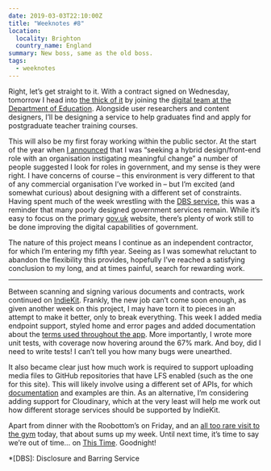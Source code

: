 ```yaml
---
date: 2019-03-03T22:10:00Z
title: "Weeknotes #8"
location:
  locality: Brighton
  country_name: England
summary: New boss, same as the old boss.
tags:
  - weeknotes
---
```


Right, let’s get straight to it. With a contract signed on Wednesday, tomorrow I head into [the thick of it][1] by joining the [digital team at the Department of Education][2]. Alongside user researchers and content designers, I’ll be designing a service to help graduates find and apply for postgraduate teacher training courses.

This will also be my first foray working within the public sector. At the start of the year when [I announced][3] that I was “seeking a hybrid design/front-end role with an organisation instigating meaningful change” a number of people suggested I look for roles in government, and my sense is they were right. I have concerns of course – this environment is very different to that of any commercial organisation I’ve worked in – but I’m excited (and somewhat curious) about designing with a different set of constraints. Having spent much of the week wrestling with the [DBS service][4], this was a reminder that many poorly designed government services remain. While it’s easy to focus on the primary [gov.uk][5] website, there’s plenty of work still to be done improving the digital capabilities of government.

The nature of this project means I continue as an independent contractor, for which I’m entering my fifth year. Seeing as I was somewhat reluctant to abandon the flexibility this provides, hopefully I’ve reached a satisfying conclusion to my long, and at times painful, search for rewarding work.

---

Between scanning and signing various documents and contracts, work continued on [IndieKit][6]. Frankly, the new job can’t come soon enough, as given another week on this project, I may have torn it to pieces in an attempt to make it better, only to break everything. This week I added media endpoint support, styled home and error pages and added documentation about the [terms used throughout the app][7]. More importantly, I wrote more unit tests, with coverage now hovering around the 67% mark. And boy, did I need to write tests! I can’t tell you how many bugs were unearthed.

It also became clear just how much work is required to support uploading media files to GitHub repositories that have LFS enabled (such as the one for this site). This will likely involve using a different set of APIs, for which [documentation][8] and examples are thin. As an alternative, I’m considering adding support for Cloudinary, which at the very least will help me work out how different storage services should be supported by IndieKit.

Apart from dinner with the Roobottom’s on Friday, and an [all too rare visit to the gym][9] today, that about sums up my week. Until next time, it’s time to say we’re out of time… on [This Time][10]. Goodnight!

[1]: https://www.youtube.com/watch?v=ulzrVVzuh1U
[2]: https://dfedigital.blog.gov.uk
[3]: /2019/002/n1/
[4]: https://www.gov.uk/government/organisations/disclosure-and-barring-service
[5]: https://gov.uk
[6]: https://github.com/paulrobertlloyd/indiekit
[7]: https://paulrobertlloyd.github.io/indiekit/glossary
[8]: https://github.com/git-lfs/git-lfs/tree/master/docs/api
[9]: /2019/062/n1/
[10]: /2019/057/n1/

*[DBS]: Disclosure and Barring Service
